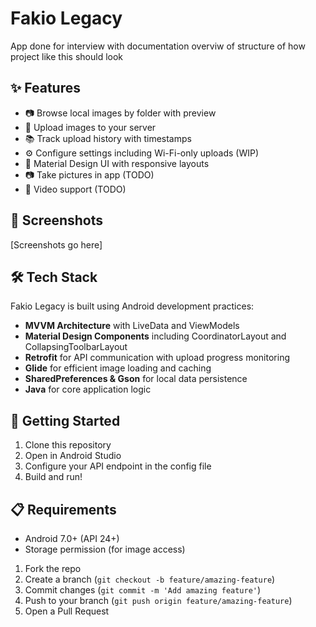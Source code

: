# Fakio Legacy

App done for interview with documentation overviw of structure of how project like this should look

## ✨ Features

- 📷 Browse local images by folder with preview
- 🚀 Upload images to your server 
- 📚 Track upload history with timestamps
- ⚙️ Configure settings including Wi-Fi-only uploads (WIP)
- 📱 Material Design UI with responsive layouts
- 📷 Take pictures in app (TODO)
- 🎥 Video support (TODO)

## 📱 Screenshots

[Screenshots go here]

## 🛠️ Tech Stack

Fakio Legacy is built using Android development practices:

- **MVVM Architecture** with LiveData and ViewModels
- **Material Design Components** including CoordinatorLayout and CollapsingToolbarLayout
- **Retrofit** for API communication with upload progress monitoring
- **Glide** for efficient image loading and caching
- **SharedPreferences & Gson** for local data persistence
- **Java** for core application logic

## 🚀 Getting Started

1. Clone this repository
2. Open in Android Studio
3. Configure your API endpoint in the config file
4. Build and run!

## 📋 Requirements

- Android 7.0+ (API 24+)
- Storage permission (for image access)

1. Fork the repo
2. Create a branch (`git checkout -b feature/amazing-feature`)
3. Commit changes (`git commit -m 'Add amazing feature'`)
4. Push to your branch (`git push origin feature/amazing-feature`)
5. Open a Pull Request

